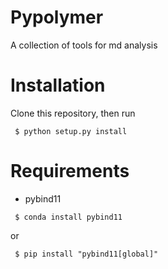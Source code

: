 # Pypolymer

 A collection of tools for md analysis
 
# Installation

 Clone this repository, then run
```
 $ python setup.py install
```

# Requirements

 - pybind11
```
 $ conda install pybind11
```
or 
```
 $ pip install "pybind11[global]"
```

